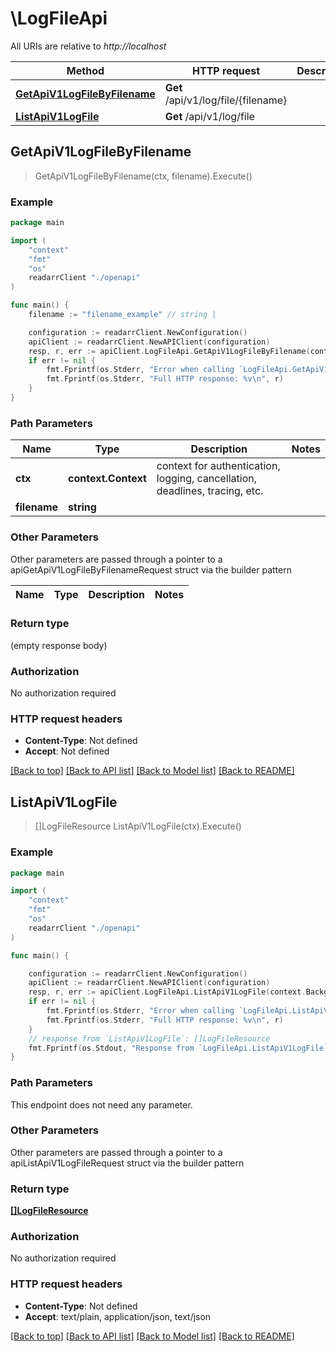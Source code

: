 # \LogFileApi

All URIs are relative to *http://localhost*

Method | HTTP request | Description
------------- | ------------- | -------------
[**GetApiV1LogFileByFilename**](LogFileApi.md#GetApiV1LogFileByFilename) | **Get** /api/v1/log/file/{filename} | 
[**ListApiV1LogFile**](LogFileApi.md#ListApiV1LogFile) | **Get** /api/v1/log/file | 



## GetApiV1LogFileByFilename

> GetApiV1LogFileByFilename(ctx, filename).Execute()



### Example

```go
package main

import (
    "context"
    "fmt"
    "os"
    readarrClient "./openapi"
)

func main() {
    filename := "filename_example" // string | 

    configuration := readarrClient.NewConfiguration()
    apiClient := readarrClient.NewAPIClient(configuration)
    resp, r, err := apiClient.LogFileApi.GetApiV1LogFileByFilename(context.Background(), filename).Execute()
    if err != nil {
        fmt.Fprintf(os.Stderr, "Error when calling `LogFileApi.GetApiV1LogFileByFilename``: %v\n", err)
        fmt.Fprintf(os.Stderr, "Full HTTP response: %v\n", r)
    }
}
```

### Path Parameters


Name | Type | Description  | Notes
------------- | ------------- | ------------- | -------------
**ctx** | **context.Context** | context for authentication, logging, cancellation, deadlines, tracing, etc.
**filename** | **string** |  | 

### Other Parameters

Other parameters are passed through a pointer to a apiGetApiV1LogFileByFilenameRequest struct via the builder pattern


Name | Type | Description  | Notes
------------- | ------------- | ------------- | -------------


### Return type

 (empty response body)

### Authorization

No authorization required

### HTTP request headers

- **Content-Type**: Not defined
- **Accept**: Not defined

[[Back to top]](#) [[Back to API list]](../README.md#documentation-for-api-endpoints)
[[Back to Model list]](../README.md#documentation-for-models)
[[Back to README]](../README.md)


## ListApiV1LogFile

> []LogFileResource ListApiV1LogFile(ctx).Execute()



### Example

```go
package main

import (
    "context"
    "fmt"
    "os"
    readarrClient "./openapi"
)

func main() {

    configuration := readarrClient.NewConfiguration()
    apiClient := readarrClient.NewAPIClient(configuration)
    resp, r, err := apiClient.LogFileApi.ListApiV1LogFile(context.Background()).Execute()
    if err != nil {
        fmt.Fprintf(os.Stderr, "Error when calling `LogFileApi.ListApiV1LogFile``: %v\n", err)
        fmt.Fprintf(os.Stderr, "Full HTTP response: %v\n", r)
    }
    // response from `ListApiV1LogFile`: []LogFileResource
    fmt.Fprintf(os.Stdout, "Response from `LogFileApi.ListApiV1LogFile`: %v\n", resp)
}
```

### Path Parameters

This endpoint does not need any parameter.

### Other Parameters

Other parameters are passed through a pointer to a apiListApiV1LogFileRequest struct via the builder pattern


### Return type

[**[]LogFileResource**](LogFileResource.md)

### Authorization

No authorization required

### HTTP request headers

- **Content-Type**: Not defined
- **Accept**: text/plain, application/json, text/json

[[Back to top]](#) [[Back to API list]](../README.md#documentation-for-api-endpoints)
[[Back to Model list]](../README.md#documentation-for-models)
[[Back to README]](../README.md)

